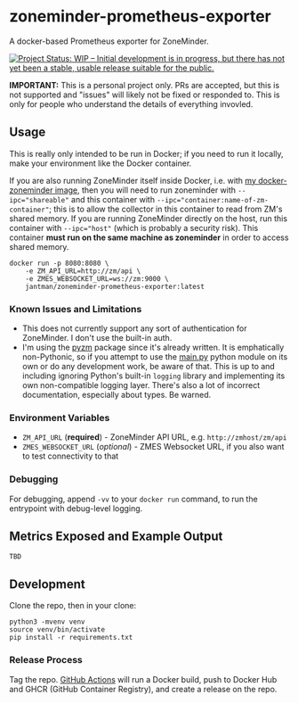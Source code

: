 # zoneminder-prometheus-exporter

A docker-based Prometheus exporter for ZoneMinder.

[![Project Status: WIP – Initial development is in progress, but there has not yet been a stable, usable release suitable for the public.](https://www.repostatus.org/badges/latest/wip.svg)](https://www.repostatus.org/#wip)

**IMPORTANT:** This is a personal project only. PRs are accepted, but this is not supported and "issues" will likely not be fixed or responded to. This is only for people who understand the details of everything invovled.

## Usage

This is really only intended to be run in Docker; if you need to run it locally, make your environment like the Docker container.

If you are also running ZoneMinder itself inside Docker, i.e. with [my docker-zoneminder image](https://github.com/jantman/docker-zoneminder), then you will need to run zoneminder with ``--ipc="shareable"`` and this container with ``--ipc="container:name-of-zm-container"``; this is to allow the collector in this container to read from ZM's shared memory. If you are running ZoneMinder directly on the host, run this container with ``--ipc="host"`` (which is probably a security risk). This container **must run on the same machine as zoneminder** in order to access shared memory. 

```
docker run -p 8080:8080 \
    -e ZM_API_URL=http://zm/api \
    -e ZMES_WEBSOCKET_URL=ws://zm:9000 \
    jantman/zoneminder-prometheus-exporter:latest
```

### Known Issues and Limitations

* This does not currently support any sort of authentication for ZoneMinder. I don't use the built-in auth.
* I'm using the [pyzm](https://github.com/ZoneMinder/pyzm) package since it's already written. It is emphatically non-Pythonic, so if you attempt to use the [main.py](main.py) python module on its own or do any development work, be aware of that. This is up to and including ignoring Python's built-in `logging` library and implementing its own non-compatible logging layer. There's also a lot of incorrect documentation, especially about types. Be warned.

### Environment Variables

* `ZM_API_URL` (**required**) - ZoneMinder API URL, e.g. `http://zmhost/zm/api`
* `ZMES_WEBSOCKET_URL` (*optional*) - ZMES Websocket URL, if you also want to test connectivity to that

### Debugging

For debugging, append `-vv` to your `docker run` command, to run the entrypoint with debug-level logging.

## Metrics Exposed and Example Output

```
TBD
```

## Development

Clone the repo, then in your clone:

```
python3 -mvenv venv
source venv/bin/activate
pip install -r requirements.txt
```

### Release Process

Tag the repo. [GitHub Actions](https://github.com/jantman/prometheus-synology-api-exporter/actions) will run a Docker build, push to Docker Hub and GHCR (GitHub Container Registry), and create a release on the repo.

